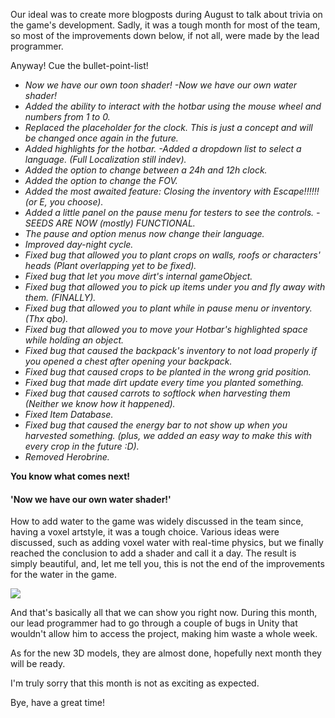 Our ideal was to create more blogposts during August to talk about trivia on the game's development. Sadly, it was a tough month for most of the team, so most of the improvements down below, if not all, were made by the lead programmer.

Anyway! Cue the bullet-point-list!

  
- _Now we have our own toon shader! -Now we have our own water shader!_
- _Added the ability to interact with the hotbar using the mouse wheel and numbers from 1 to 0._
- _Replaced the placeholder for the clock. This is just a concept and will be changed once again in the future._
- _Added highlights for the hotbar. -Added a dropdown list to select a language. (Full Localization still indev)._
- _Added the option to change between a 24h and 12h clock._
- _Added the option to change the FOV._
- _Added the most awaited feature: Closing the inventory with Escape!!!!!! (or E, you choose)._
- _Added a little panel on the pause menu for testers to see the controls. -SEEDS ARE NOW (mostly) FUNCTIONAL._
- _The pause and option menus now change their language._
- _Improved day-night cycle._
- _Fixed bug that allowed you to plant crops on walls, roofs or characters' heads (Plant overlapping yet to be fixed)._
- _Fixed bug that let you move dirt's internal gameObject._
- _Fixed bug that allowed you to pick up items under you and fly away with them. (FINALLY)._
- _Fixed bug that allowed you to plant while in pause menu or inventory. (Thx qbo)._
- _Fixed bug that allowed you to move your Hotbar's highlighted space while holding an object._
- _Fixed bug that caused the backpack's inventory to not load properly if you opened a chest after opening your backpack._
- _Fixed bug that caused crops to be planted in the wrong grid position._
- _Fixed bug that made dirt update every time you planted something._
- _Fixed bug that caused carrots to softlock when harvesting them (Neither we know how it happened)._
- _Fixed Item Database._
- _Fixed bug that caused the energy bar to not show up when you harvested something. (plus, we added an easy way to make this with every crop in the future :D)._
- _Removed Herobrine._

**You know what comes next!**

#### 'Now we have our own water shader!'

How to add water to the game was widely discussed in the team since, having a voxel artstyle, it was a tough choice. Various ideas were discussed, such as adding voxel water with real-time physics, but we finally reached the conclusion to add a shader and call it a day. The result is simply beautiful, and, let me tell you, this is not the end of the improvements for the water in the game.

[![](https://blogger.googleusercontent.com/img/a/AVvXsEifS4wr6CfZCy9M8Q6QLTsTIW3eh-9zaSH66sFQ2W8qGq1gSJEKVaZqAzbtuEK1esbE9XD2aFDF0NDVZyPYHEyw2WbWF-OdDBtN9ZpvzoM3k7oJZ6u3VP1WiEldwiQk6V5xlvqvSKSHzgMp_NRsEwKNn9kEqa2hcSRdFksk-Qjwn6nlPDAshxJMpR6fMQ)](https://blogger.googleusercontent.com/img/a/AVvXsEifS4wr6CfZCy9M8Q6QLTsTIW3eh-9zaSH66sFQ2W8qGq1gSJEKVaZqAzbtuEK1esbE9XD2aFDF0NDVZyPYHEyw2WbWF-OdDBtN9ZpvzoM3k7oJZ6u3VP1WiEldwiQk6V5xlvqvSKSHzgMp_NRsEwKNn9kEqa2hcSRdFksk-Qjwn6nlPDAshxJMpR6fMQ)

And that's basically all that we can show you right now. During this month, our lead programmer had to go through a couple of bugs in Unity that wouldn't allow him to access the project, making him waste a whole week. 

As for the new 3D models, they are almost done, hopefully next month they will be ready.

I'm truly sorry that this month is not as exciting as expected.

Bye, have a great time!